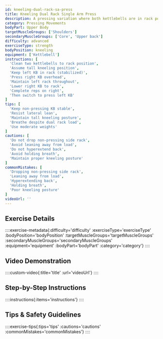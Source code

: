 ```yaml
---
id: kneeling-dual-rack-sa-press
title: Kneeling Dual Rack Single Arm Press
description: A pressing variation where both kettlebells are in rack position but only one is pressed, creating asymmetrical loading that challenges core stability while building unilateral pressing strength.
category: Pressing Movements
bodyPart: Upper Body
targetMuscleGroups: ['Shoulders']
secondaryMuscleGroups: ['Core', 'Upper back']
difficulty: advanced
exerciseType: strength
bodyPosition: kneeling
equipment: ['Kettlebell']
instructions: [
  'Clean two kettlebells to rack position',
  'Assume tall kneeling position',
  'Keep left KB in rack (stabilized)',
  'Press right KB overhead',
  'Maintain left rack throughout',
  'Lower right KB to rack',
  'Complete reps on right',
  'Then switch to press left KB'
]
tips: [
  'Keep non-pressing KB stable',
  'Resist lateral lean',
  'Maintain tall kneeling posture',
  'Breathe despite dual rack load',
  'Use moderate weights'
]
cautions: [
  'Do not drop non-pressing side rack',
  'Avoid leaning away from load',
  'Do not hyperextend back',
  'Avoid holding breath',
  'Maintain proper kneeling posture'
]
commonMistakes: [
  'Dropping non-pressing side rack',
  'Leaning away from load',
  'Hyperextending back',
  'Holding breath',
  'Poor kneeling posture'
]
videoUrl: ''
---
```


## Exercise Details

::::exercise-metadata{:difficulty='difficulty' :exerciseType='exerciseType' :bodyPosition='bodyPosition' :targetMuscleGroups='targetMuscleGroups' :secondaryMuscleGroups='secondaryMuscleGroups' :equipment='equipment' :bodyPart='bodyPart' :category='category'}
::::

## Video Demonstration

::::custom-video{:title='title' :url='videoUrl'}
::::

## Step-by-Step Instructions

::::instructions{:items='instructions'}
::::

## Tips & Safety Guidelines

::::exercise-tips{:tips='tips' :cautions='cautions' :commonMistakes='commonMistakes'}
::::
